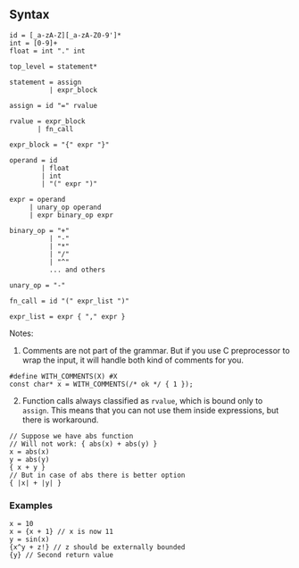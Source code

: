 ## Syntax

```
id = [_a-zA-Z][_a-zA-Z0-9']*
int = [0-9]+
float = int "." int

top_level = statement*

statement = assign
          | expr_block

assign = id "=" rvalue

rvalue = expr_block
       | fn_call

expr_block = "{" expr "}"

operand = id
        | float
        | int
        | "(" expr ")"

expr = operand
     | unary_op operand
     | expr binary_op expr

binary_op = "+"
          | "-"
          | "*"
          | "/"
          | "^"
          ... and others

unary_op = "-"

fn_call = id "(" expr_list ")"

expr_list = expr { "," expr }
```

Notes:

1) Comments are not part of the grammar.
But if you use C preprocessor to wrap the input,
it will handle both kind of comments for you.

```
#define WITH_COMMENTS(X) #X
const char* x = WITH_COMMENTS(/* ok */ { 1 });
```

2) Function calls always classified as `rvalue`, which
is bound only to `assign`. This means that you can
not use them inside expressions, but there is workaround.

```
// Suppose we have abs function
// Will not work: { abs(x) + abs(y) }
x = abs(x)
y = abs(y)
{ x + y }
// But in case of abs there is better option
{ |x| + |y| }
```

### Examples

```
x = 10
x = {x + 1} // x is now 11
y = sin(x)
{x^y + z!} // z should be externally bounded
{y} // Second return value
```
